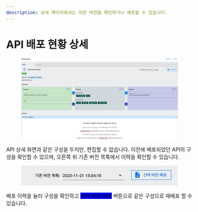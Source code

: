 ```yaml
---
description: 상세 페이지에서는 이전 버전을 확인하거나 배포할 수 있습니다.
---
```


# API 배포 현황 상세

<figure><img src="../../.gitbook/assets/image (3) (1) (1) (1) (1) (1).png" alt=""><figcaption></figcaption></figure>

API 상세 화면과 같은 구성을 두지만, 편집할 수 없습니다. 이전에 배포되었던 API의 구성을 확인할 수 있으며, 오른쪽 위 기존 버전 목록에서 이력을 확인할 수 있습니다.

<figure><img src="../../.gitbook/assets/image (48).png" alt=""><figcaption></figcaption></figure>

배포 이력을 눌러 구성을 확인하고 <mark style="background-color:blue;">선택 버전 배포</mark> 버튼으로 같은 구성으로 재배포 할 수 있습니다.
